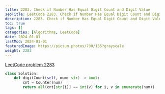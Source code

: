 ```yaml
---
title: 2283. Check if Number Has Equal Digit Count and Digit Value
seoTitle: LeetCode 2283. Check if Number Has Equal Digit Count and Digit Value | Python solution and explanation
description: 2283. Check if Number Has Equal Digit Count and Digit Value
toc: true
tags: []
categories: [Algorithms, LeetCode]
date: 2024-01-01
lastMod: 2024-01-01
featuredImage: https://picsum.photos/700/155?grayscale
weight: 2283
---
```


[LeetCode problem 2283](https://leetcode.com/problems/check-if-number-has-equal-digit-count-and-digit-value/)

```python
class Solution:
    def digitCount(self, num: str) -> bool:
        cnt = Counter(num)
        return all(cnt[str(i)] == int(v) for i, v in enumerate(num))

```